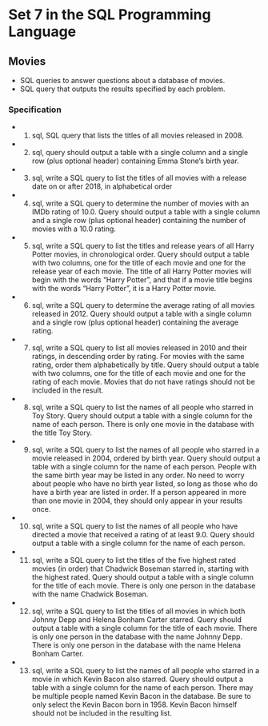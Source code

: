 # Set 7 in the SQL Programming Language

## Movies
* SQL queries to answer questions about a database of movies.
* SQL query that outputs the results specified by each problem.

### Specification
* 1. sql, SQL query that lists the titles of all movies released in 2008.
* 2. sql, query should output a table with a single column and a single row (plus optional header) containing Emma Stone’s birth year.
* 3. sql, write a SQL query to list the titles of all movies with a release date on or after 2018, in alphabetical order
* 4. sql, write a SQL query to determine the number of movies with an IMDb rating of 10.0.
Query should output a table with a single column and a single row (plus optional header) containing the number of movies with a 10.0 rating.
* 5. sql, write a SQL query to list the titles and release years of all Harry Potter movies, in chronological order.
Query should output a table with two columns, one for the title of each movie and one for the release year of each movie.
The title of all Harry Potter movies will begin with the words “Harry Potter”, and that if a movie title begins with the words “Harry Potter”, it is a Harry Potter movie.
* 6. sql, write a SQL query to determine the average rating of all movies released in 2012.
Query should output a table with a single column and a single row (plus optional header) containing the average rating.
* 7. sql, write a SQL query to list all movies released in 2010 and their ratings, in descending order by rating. For movies with the same rating, order them alphabetically by title.
Query should output a table with two columns, one for the title of each movie and one for the rating of each movie.
Movies that do not have ratings should not be included in the result.
* 8. sql, write a SQL query to list the names of all people who starred in Toy Story.
Query should output a table with a single column for the name of each person.
There is only one movie in the database with the title Toy Story.
* 9. sql, write a SQL query to list the names of all people who starred in a movie released in 2004, ordered by birth year.
Query should output a table with a single column for the name of each person.
People with the same birth year may be listed in any order.
No need to worry about people who have no birth year listed, so long as those who do have a birth year are listed in order.
If a person appeared in more than one movie in 2004, they should only appear in your results once.
* 10. sql, write a SQL query to list the names of all people who have directed a movie that received a rating of at least 9.0.
Query should output a table with a single column for the name of each person.
* 11. sql, write a SQL query to list the titles of the five highest rated movies (in order) that Chadwick Boseman starred in, starting with the highest rated.
Query should output a table with a single column for the title of each movie.
There is only one person in the database with the name Chadwick Boseman.
* 12. sql, write a SQL query to list the titles of all movies in which both Johnny Depp and Helena Bonham Carter starred.
Query should output a table with a single column for the title of each movie.
There is only one person in the database with the name Johnny Depp.
There is only one person in the database with the name Helena Bonham Carter.
* 13. sql, write a SQL query to list the names of all people who starred in a movie in which Kevin Bacon also starred.
Query should output a table with a single column for the name of each person.
There may be multiple people named Kevin Bacon in the database. Be sure to only select the Kevin Bacon born in 1958.
Kevin Bacon himself should not be included in the resulting list.
